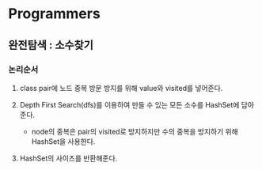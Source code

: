 # Programmers 
## 완전탐색 : 소수찾기

### 논리순서

1. class pair에 노드 중복 방문 방지를 위해 value와 visited를 넣어준다.
2. Depth First Search(dfs)를 이용하여 만들 수 있는 모든 소수를 HashSet에 담아준다. 
    - node의 중복은 pair의 visited로 방지하지만 수의 중복을 방지하기 위해 HashSet을 사용한다.

3. HashSet의 사이즈를 반환해준다.